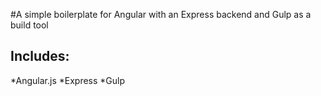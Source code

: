 #A simple boilerplate for Angular with an Express backend and Gulp as a build tool
## Includes:
*Angular.js
*Express
*Gulp
